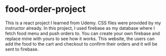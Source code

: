 # food-order-project
This is a react project I learned from Udemy. CSS files were provided by my instructor already. 
In this project, I used firebase as my database where I fetch food menu and push orders to. 
You can create your own firebase and replace mine with yours to see how it works. 
This website, the users can add the food to the cart and checkout to confirm their orders and it will be sent to firebase. 
